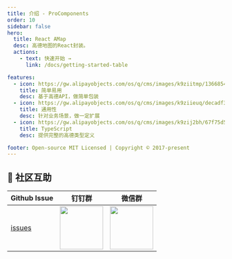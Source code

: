 ```yaml
---
title: 介绍 - ProComponents
order: 10
sidebar: false
hero:
  title: React AMap
  desc: 高德地图的React封装。
  actions:
    - text: 快速开始 →
      link: /docs/getting-started-table

features:
  - icon: https://gw.alipayobjects.com/os/q/cms/images/k9ziitmp/13668549-b393-42a2-97c3-a6365ba87ac2_w96_h96.png
    title: 简单易用
    desc: 基于高德API，做简单包装
  - icon: https://gw.alipayobjects.com/os/q/cms/images/k9ziieuq/decadf3f-b53a-4c48-83f3-a2faaccf9ff7_w96_h96.png
    title: 通用性
    desc: 针对业务场景，做一定扩展
  - icon: https://gw.alipayobjects.com/os/q/cms/images/k9zij2bh/67f75d56-0d62-47d6-a8a5-dbd0cb79a401_w96_h96.png
    title: TypeScript
    desc: 提供完整的高德类型定义

footer: Open-source MIT Licensed | Copyright © 2017-present
---
```


## 🌟 社区互助

| Github Issue                                      | 钉钉群                                                                                     | 微信群                                                                                   |
| ------------------------------------------------- | ------------------------------------------------------------------------------------------ | ---------------------------------------------------------------------------------------- |
| [issues](https://github.com/pansyjs/react-components/issues) | <img src="https://github.com/alitajs/alita/blob/master/public/dingding.png" width="100" /> | <img src="https://github.com/alitajs/alita/blob/master/public/wechat.png" width="100" /> |

